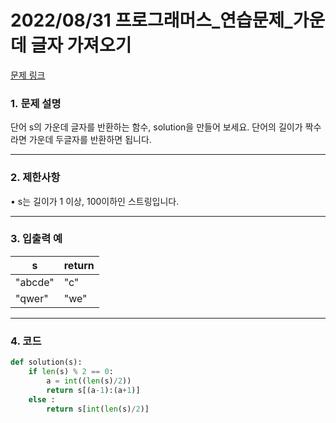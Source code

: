 # 2022/08/31 프로그래머스_연습문제_가운데 글자 가져오기

[문제 링크](https://school.programmers.co.kr/learn/courses/30/lessons/12903)

### **1. 문제 설명**

단어 s의 가운데 글자를 반환하는 함수, solution을 만들어 보세요. 단어의 길이가 짝수라면 가운데 두글자를 반환하면 됩니다.

---

### **2. 제한사항**

• s는 길이가 1 이상, 100이하인 스트링입니다.

---

### **3. 입출력 예**

| s | return |
| --- | --- |
| "abcde" | "c" |
| "qwer" | "we" |

---

### 4. 코드

```python
def solution(s):
    if len(s) % 2 == 0:
        a = int((len(s)/2))
        return s[(a-1):(a+1)]
    else :
        return s[int(len(s)/2)]
```